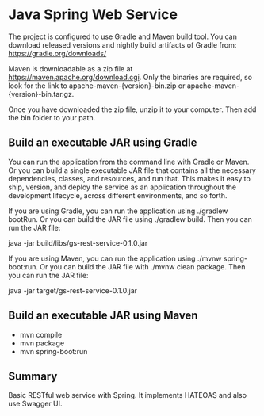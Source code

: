 # Java Spring Web Service

The project is configured to use Gradle and Maven build tool.
You can download released versions and nightly build artifacts of Gradle from: https://gradle.org/downloads/

Maven is downloadable as a zip file at https://maven.apache.org/download.cgi. Only the binaries are required, so look for the link to apache-maven-{version}-bin.zip or apache-maven-{version}-bin.tar.gz.

Once you have downloaded the zip file, unzip it to your computer. Then add the bin folder to your path.

## Build an executable JAR using Gradle
You can run the application from the command line with Gradle or Maven. Or you can build a single executable JAR file that contains all the necessary dependencies, classes, and resources, and run that. This makes it easy to ship, version, and deploy the service as an application throughout the development lifecycle, across different environments, and so forth.

If you are using Gradle, you can run the application using ./gradlew bootRun. Or you can build the JAR file using ./gradlew build. Then you can run the JAR file:

java -jar build/libs/gs-rest-service-0.1.0.jar

If you are using Maven, you can run the application using ./mvnw spring-boot:run. Or you can build the JAR file with ./mvnw clean package. Then you can run the JAR file:

java -jar target/gs-rest-service-0.1.0.jar

## Build an executable JAR using Maven
- mvn compile
- mvn package
- mvn spring-boot:run

## Summary
Basic RESTful web service with Spring. It implements HATEOAS and also use Swagger UI.
